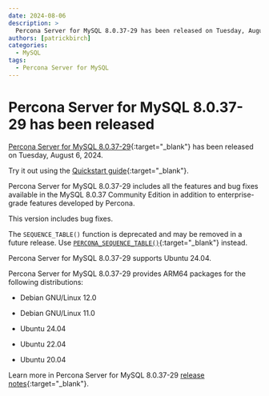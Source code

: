 ```yaml
---
date: 2024-08-06
description: >
  Percona Server for MySQL 8.0.37-29 has been released on Tuesday, August 6, 2024.
authors: [patrickbirch]
categories:
  - MySQL
tags:
  - Percona Server for MySQL
---
```


# Percona Server for MySQL 8.0.37-29 has been released

<!-- more -->

[Percona Server for MySQL 8.0.37-29](https://docs.percona.com/percona-server/8.0/index.html){:target="_blank"} has been released on Tuesday, August 6, 2024. 

Try it out using the [Quickstart guide](https://docs.percona.com/percona-server/8.0/quickstart-overview.html){:target="_blank"}.

Percona Server for MySQL 8.0.37-29 includes all the features and bug fixes available in the MySQL 8.0.37 Community Edition in addition to enterprise-grade features developed by Percona. 

This version includes bug fixes. 

The `SEQUENCE_TABLE()` function is deprecated and may be removed in a future release. Use [`PERCONA_SEQUENCE_TABLE()`](https://docs.percona.com/percona-server/8.0/percona-sequence-table.html){:target="_blank"} instead.

Percona Server for MySQL 8.0.37-29 supports Ubuntu 24.04.

Percona Server for MySQL 8.0.37-29 provides ARM64 packages for the following distributions:

* Debian GNU/Linux 12.0

* Debian GNU/Linux 11.0

* Ubuntu 24.04

* Ubuntu 22.04

* Ubuntu 20.04


Learn more in Percona Server for MySQL 8.0.37-29 [release notes](https://docs.percona.com/percona-server/8.0/release-notes/8.0.37-29.html){:target="_blank"}.

